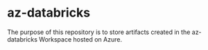 # az-databricks
The purpose of this repository is to store artifacts created in the az-databricks Workspace hosted on Azure.
